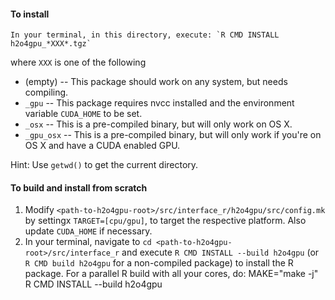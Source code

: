 #### To install
```
In your terminal, in this directory, execute: `R CMD INSTALL h2o4gpu_*XXX*.tgz`
```
where `XXX` is one of the following
- (empty) -- This package should work on any system, but needs compiling.
- `_gpu` -- This package requires nvcc installed and the environment variable `CUDA_HOME` to be set.
- `_osx` -- This is a pre-compiled binary, but will only work on OS X.
- `_gpu_osx` -- This is a pre-compiled binary, but will only work if you're on OS X
  and have a CUDA enabled GPU.

Hint: Use `getwd()` to get the current directory.

#### To build and install from scratch
1. Modify `<path-to-h2o4gpu-root>/src/interface_r/h2o4gpu/src/config.mk` by settingx
   `TARGET=[cpu/gpu]`, to target the respective platform.
   Also update `CUDA_HOME` if necessary.
2. In your terminal, navigate to `cd <path-to-h2o4gpu-root>/src/interface_r`
   and execute `R CMD INSTALL --build h2o4gpu` (or `R CMD build h2o4gpu` for
   a non-compiled package) to install the R package.
   For a parallel R build with all your cores, do: MAKE="make -j" R CMD INSTALL --build h2o4gpu



